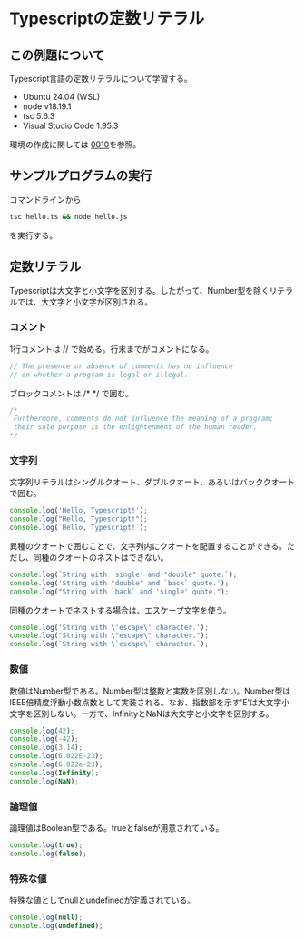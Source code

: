 # Typescriptの定数リテラル
## この例題について

Typescript言語の定数リテラルについて学習する。
- Ubuntu 24.04 (WSL)
- node v18.19.1
- tsc 5.6.3
- Visual Studio Code 1.95.3

環境の作成に関しては [0010](../0010_install_nodejs/README.md)を参照。
## サンプルプログラムの実行
コマンドラインから
```sh
tsc hello.ts && node hello.js
```
を実行する。
## 定数リテラル
Typescriptは大文字と小文字を区別する。したがって、Number型を除くリテラルでは、大文字と小文字が区別される。
### コメント
1行コメントは // で始める。行末までがコメントになる。
```ts
// The presence or absence of comments has no influence 
// on whether a program is legal or illegal.
```
ブロックコメントは /* */ で囲む。

```ts
/*
 Furthermore, comments do not influence the meaning of a program; 
 their sole purpose is the enlightenment of the human reader.
*/
```
### 文字列
文字列リテラルはシングルクオート、ダブルクオート、あるいはバッククオートで囲む。
```ts
console.log('Hello, Typescript!');
console.log("Hello, Typescript!");
console.log(`Hello, Typescript!`);
```
異種のクオートで囲むことで、文字列内にクオートを配置することができる。ただし、同種のクオートのネストはできない。
```ts
console.log(`String with 'single' and "double" quote.`);
console.log('String with "double" and `back` quote.');
console.log("String with `back` and 'single' quote.");
```
同種のクオートでネストする場合は、エスケープ文字を使う。
```ts
console.log('String with \'escape\' character.');
console.log("String with \"escape\" character.");
console.log(`String with \`escape\` character.`);
```

### 数値
数値はNumber型である。Number型は整数と実数を区別しない。Number型はIEEE倍精度浮動小数点数として実装される。なお、指数部を示す'E'は大文字小文字を区別しない。一方で、InfinityとNaNは大文字と小文字を区別する。
```ts
console.log(42);
console.log(-42);
console.log(3.14);
console.log(6.022E-23);
console.log(6.022e-23);
console.log(Infinity);
console.log(NaN);
```
### 論理値
論理値はBoolean型である。trueとfalseが用意されている。
```ts
console.log(true);
console.log(false);
```

### 特殊な値
特殊な値としてnullとundefinedが定義されている。
```ts
console.log(null);
console.log(undefined);
```
